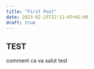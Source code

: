 ```yaml
---
title: "First Post"
date: 2023-02-25T12:11:47+01:00
draft: true
---
```


## TEST
comment ca va
salut test

